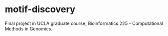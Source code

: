 # motif-discovery
Final project in UCLA graduate course, Bioinformatics 225 - Computational Methods in Genomics.

